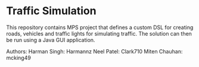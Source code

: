 Traffic Simulation
==========

This repository contains MPS project that defines a custom DSL for creating roads, vehicles and traffic lights for simulating traffic. The solution can then be run using a Java GUI application.

Authors:
Harman Singh: Harmannz
Neel Patel: Clark710
Miten Chauhan: mcking49
